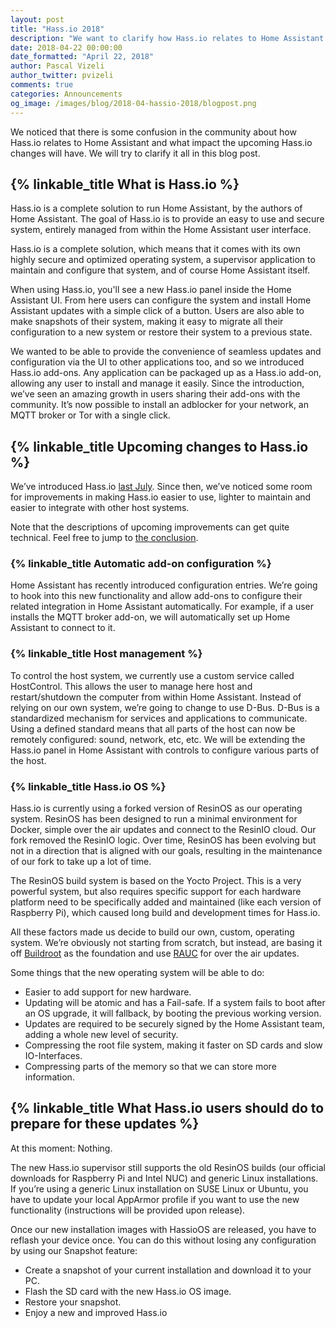 ```yaml
---
layout: post
title: "Hass.io 2018"
description: "We want to clarify how Hass.io relates to Home Assistant and talk about the roadmap for Hass.io in 2018."
date: 2018-04-22 00:00:00
date_formatted: "April 22, 2018"
author: Pascal Vizeli
author_twitter: pvizeli
comments: true
categories: Announcements
og_image: /images/blog/2018-04-hassio-2018/blogpost.png
---
```


We noticed that there is some confusion in the community about how Hass.io relates to Home Assistant and what impact the upcoming Hass.io changes will have. We will try to clarify it all in this blog post.

## {% linkable_title What is Hass.io %}
Hass.io is a complete solution to run Home Assistant, by the authors of Home Assistant. The goal of Hass.io is to provide an easy to use and secure system, entirely managed from within the Home Assistant user interface.

Hass.io is a complete solution, which means that it comes with its own highly secure and optimized operating system, a supervisor application to maintain and configure that system, and of course Home Assistant itself.

When using Hass.io, you'll see a new Hass.io panel inside the Home Assistant UI. From here users can configure the system and install Home Assistant updates with a simple click of a button. Users are also able to make snapshots of their system, making it easy to migrate all their configuration to a new system or restore their system to a previous state.

We wanted to be able to provide the convenience of seamless updates and configuration via the UI to other applications too, and so we introduced Hass.io add-ons. Any application can be packaged up as a Hass.io add-on, allowing any user to install and manage it easily. Since the introduction, we’ve seen an amazing growth in users sharing their add-ons with the community. It’s now possible to install an adblocker for your network, an MQTT broker or Tor with a single click.

## {% linkable_title Upcoming changes to Hass.io %}
We’ve introduced Hass.io [last July]. Since then, we’ve noticed some room for improvements in making Hass.io easier to use, lighter to maintain and easier to integrate with other host systems.

Note that the descriptions of upcoming improvements can get quite technical. Feel free to jump to [the conclusion].

### {% linkable_title Automatic add-on configuration %}
Home Assistant has recently introduced configuration entries. We’re going to hook into this new functionality and allow add-ons to configure their related integration in Home Assistant automatically. For example, if a user installs the MQTT broker add-on, we will automatically set up Home Assistant to connect to it.

### {% linkable_title Host management %}
To control the host system, we currently use a custom service called HostControl. This allows the user to manage here host and restart/shutdown the computer from within Home Assistant. Instead of relying on our own system, we’re going to change to use D-Bus. D-Bus is a standardized mechanism for services and applications to communicate. Using a defined standard means that all parts of the host can now be remotely configured: sound, network, etc, etc. We will be extending the Hass.io panel in Home Assistant with controls to configure various parts of the host.

### {% linkable_title Hass.io OS %}
Hass.io is currently using a forked version of ResinOS as our operating system. ResinOS has been designed to run a minimal environment for Docker, simple over the air updates and connect to the ResinIO cloud. Our fork removed the ResinIO logic. Over time, ResinOS has been evolving but not in a direction that is aligned with our goals, resulting in the maintenance of our fork to take up a lot of time.

The ResinOS build system is based on the Yocto Project. This is a very powerful system, but also requires specific support for each hardware platform need to be specifically added and maintained (like each version of Raspberry Pi), which caused long build and development times for Hass.io.

All these factors made us decide to build our own, custom, operating system. We’re obviously not starting from scratch, but instead, are basing it off [Buildroot] as the foundation and use [RAUC] for over the air updates.

Some things that the new operating system will be able to do:
- Easier to add support for new hardware.
- Updating will be atomic and has a Fail-safe. If a system fails to boot after an OS upgrade, it will fallback, by booting the previous working version.
- Updates are required to be securely signed by the Home Assistant team, adding a whole new level of security.
- Compressing the root file system, making it faster on SD cards and slow IO-Interfaces.
- Compressing parts of the memory so that we can store more information.

## {% linkable_title What Hass.io users should do to prepare for these updates %}
At this moment: Nothing.

The new Hass.io supervisor still supports the old ResinOS builds (our official downloads for Raspberry Pi and Intel NUC) and generic Linux installations. If you’re using a generic Linux installation on SUSE Linux or Ubuntu, you have to update your local AppArmor profile if you want to use the new functionality (instructions will be provided upon release).

Once our new installation images with HassioOS are released, you have to reflash your device once. You can do this without losing any configuration by using our Snapshot feature:
- Create a snapshot of your current installation and download it to your PC.
- Flash the SD card with the new Hass.io OS image.
- Restore your snapshot.
- Enjoy a new and improved Hass.io

[last July]: https://www.home-assistant.io/blog/2017/07/25/introducing-hassio/
[the conclusion]: #what-hassio-users-should-do-to-prepare-for-these-updates
[Buildroot]: https://buildroot.org/
[RAUC]: https://www.rauc.io/

